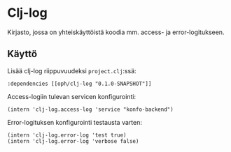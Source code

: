 # Clj-log

Kirjasto, jossa on yhteiskäyttöistä koodia mm. access- ja error-logitukseen.

## Käyttö

Lisää clj-log riippuvuudeksi `project.clj`:ssä:

```
:dependencies [[oph/clj-log "0.1.0-SNAPSHOT"]]
```

Access-logiin tulevan servicen konfigurointi:

```
(intern 'clj-log.access-log 'service "konfo-backend")
```

Error-logituksen konfigurointi testausta varten:

```
(intern 'clj-log.error-log 'test true)
(intern 'clj-log.error-log 'verbose false)
```
